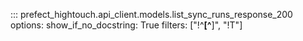 ::: prefect_hightouch.api_client.models.list_sync_runs_response_200
    options:
      show_if_no_docstring: True
      filters: ["!^__[^__]", "!T"]